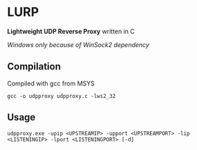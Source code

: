 # LURP
**Lightweight UDP Reverse Proxy** written in C

*Windows only because of WinSock2 dependency*

## Compilation
Compiled with gcc from MSYS
```
gcc -o udpproxy udpproxy.c -lws2_32
```

## Usage
```
udpproxy.exe -upip <UPSTREAMIP> -upport <UPSTREAMPORT> -lip <LISTENINGIP> -lport <LISTENINGPORT> [-d]
```
